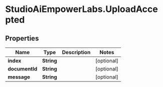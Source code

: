 # StudioAiEmpowerLabs.UploadAccepted

## Properties

Name | Type | Description | Notes
------------ | ------------- | ------------- | -------------
**index** | **String** |  | [optional] 
**documentId** | **String** |  | [optional] 
**message** | **String** |  | [optional] 



